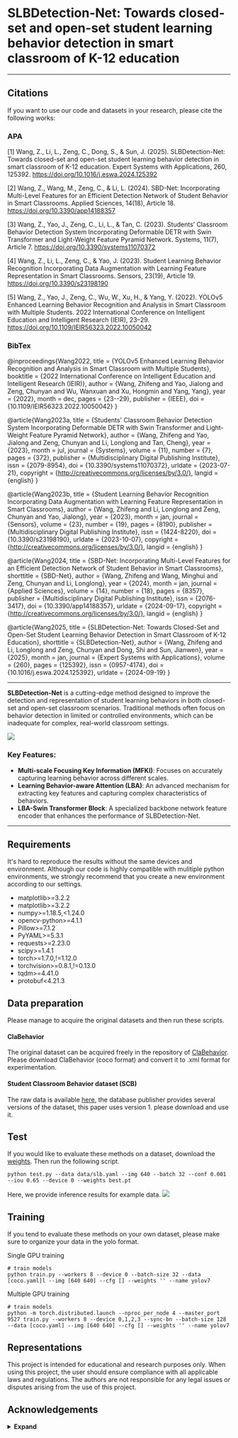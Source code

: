 # SLBDetection-Net: Towards closed-set and open-set student learning behavior detection in smart classroom of K-12 education
---
## Citations
If you want to use our code and datasets in your research, please cite the following works:
### APA
[1] Wang, Z., Li, L., Zeng, C., Dong, S., & Sun, J. (2025). SLBDetection-Net: Towards closed-set and open-set student learning behavior detection in smart classroom of K-12 education. Expert Systems with Applications, 260, 125392. https://doi.org/10.1016/j.eswa.2024.125392

[2] Wang, Z., Wang, M., Zeng, C., & Li, L. (2024). SBD-Net: Incorporating Multi-Level Features for an Efficient Detection Network of Student Behavior in Smart Classrooms. Applied Sciences, 14(18), Article 18. https://doi.org/10.3390/app14188357

[3] Wang, Z., Yao, J., Zeng, C., Li, L., & Tan, C. (2023). Students’ Classroom Behavior Detection System Incorporating Deformable DETR with Swin Transformer and Light-Weight Feature Pyramid Network. Systems, 11(7), Article 7. https://doi.org/10.3390/systems11070372   

[4] Wang, Z., Li, L., Zeng, C., & Yao, J. (2023). Student Learning Behavior Recognition Incorporating Data Augmentation with Learning Feature Representation in Smart Classrooms. Sensors, 23(19), Article 19. https://doi.org/10.3390/s23198190    

[5] Wang, Z., Yao, J., Zeng, C., Wu, W., Xu, H., & Yang, Y. (2022). YOLOv5 Enhanced Learning Behavior Recognition and Analysis in Smart Classroom with Multiple Students. 2022 International Conference on Intelligent Education and Intelligent Research (IEIR), 23–29. https://doi.org/10.1109/IEIR56323.2022.10050042    
### BibTex
@inproceedings{Wang2022,
  title = {YOLOv5 Enhanced Learning Behavior Recognition and Analysis in Smart Classroom with Multiple Students},
  booktitle = {2022 International Conference on Intelligent Education and Intelligent Research (IEIR)},
  author = {Wang, Zhifeng and Yao, Jialong and Zeng, Chunyan and Wu, Wanxuan and Xu, Hongmin and Yang, Yang},
  year = {2022},
  month = dec,
  pages = {23--29},
  publisher = {IEEE},
  doi = {10.1109/IEIR56323.2022.10050042}
}

@article{Wang2023a,
  title = {Students' Classroom Behavior Detection System Incorporating Deformable DETR with Swin Transformer and Light-Weight Feature Pyramid Network},
  author = {Wang, Zhifeng and Yao, Jialong and Zeng, Chunyan and Li, Longlong and Tan, Cheng},
  year = {2023},
  month = jul,
  journal = {Systems},
  volume = {11},
  number = {7},
  pages = {372},
  publisher = {Multidisciplinary Digital Publishing Institute},
  issn = {2079-8954},
  doi = {10.3390/systems11070372},
  urldate = {2023-07-21},
  copyright = {http://creativecommons.org/licenses/by/3.0/},
  langid = {english}
}

@article{Wang2023b,
  title = {Student Learning Behavior Recognition Incorporating Data Augmentation with Learning Feature Representation in Smart Classrooms},
  author = {Wang, Zhifeng and Li, Longlong and Zeng, Chunyan and Yao, Jialong},
  year = {2023},
  month = jan,
  journal = {Sensors},
  volume = {23},
  number = {19},
  pages = {8190},
  publisher = {Multidisciplinary Digital Publishing Institute},
  issn = {1424-8220},
  doi = {10.3390/s23198190},
  urldate = {2023-10-07},
  copyright = {http://creativecommons.org/licenses/by/3.0/},
  langid = {english}
}

@article{Wang2024,
  title = {SBD-Net: Incorporating Multi-Level Features for an Efficient Detection Network of Student Behavior in Smart Classrooms},
  shorttitle = {SBD-Net},
  author = {Wang, Zhifeng and Wang, Minghui and Zeng, Chunyan and Li, Longlong},
  year = {2024},
  month = jan,
  journal = {Applied Sciences},
  volume = {14},
  number = {18},
  pages = {8357},
  publisher = {Multidisciplinary Digital Publishing Institute},
  issn = {2076-3417},
  doi = {10.3390/app14188357},
  urldate = {2024-09-17},
  copyright = {http://creativecommons.org/licenses/by/3.0/},
  langid = {english}
}

@article{Wang2025,
  title = {SLBDetection-Net: Towards Closed-Set and Open-Set Student Learning Behavior Detection in Smart Classroom of K-12 Education},
  shorttitle = {SLBDetection-Net},
  author = {Wang, Zhifeng and Li, Longlong and Zeng, Chunyan and Dong, Shi and Sun, Jianwen},
  year = {2025},
  month = jan,
  journal = {Expert Systems with Applications},
  volume = {260},
  pages = {125392},
  issn = {0957-4174},
  doi = {10.1016/j.eswa.2024.125392},
  urldate = {2024-09-19}
}

---
**SLBDetection-Net** is a cutting-edge method designed to improve the detection and representation of student learning behaviors in both closed-set and open-set classroom scenarios. Traditional methods often focus on behavior detection in limited or controlled environments, which can be inadequate for complex, real-world classroom settings.

![](image/fig1.jpg)

### Key Features:
   - **Multi-scale Focusing Key Information (MFKI)**: Focuses on accurately capturing learning behavior across different scales.
   - **Learning Behavior-aware Attention (LBA)**: An advanced mechanism for extracting key features and capturing complex characteristics of behaviors.
   - **LBA-Swin Transformer Block**: A specialized backbone network feature encoder that enhances the performance of SLBDetection-Net.
---
## Requirements
It's hard to reproduce the results without the same devices and environment. Although our code is highly compatible with mulitiple python environments, we strongly recommend that you create a new environment according to our settings.
   - matplotlib>=3.2.2
   - matplotlib>=3.2.2 
   - numpy>=1.18.5,<1.24.0 
   - opencv-python>=4.1.1 
   - Pillow>=7.1.2 
   - PyYAML>=5.3.1 
   - requests>=2.23.0 
   - scipy>=1.4.1 
   - torch>=1.7.0,!=1.12.0 
   - torchvision>=0.8.1,!=0.13.0 
   - tqdm>=4.41.0 
   - protobuf<4.21.3

## Data preparation
Please manage to acquire the original datasets and then run these scripts.

#### ClaBehavior
The original dataset can be acquired freely in the repository of [ClaBehavior](https://github.com/CCNUZFW/Student-behavior-detection-system). Please download ClaBehavior (coco format) and convert it to .xml format for experimentation.

#### Student Classroom Behavior dataset (SCB)
The raw data is available [here](https://github.com/Whiffe/SCB-dataset?tab=readme-ov-file), the database publisher provides several versions of the dataset, this paper uses version 1. please download and use it.


## Test
If you would like to evaluate these methods on a dataset, download the [weights](). Then run the following script.

``` shell
python test.py --data data/slb.yaml --img 640 --batch 32 --conf 0.001 --iou 0.65 --device 0 --weights best.pt 
```
Here, we provide inference results for example data.
![](image/fig2.jpg)

## Training
If you tend to evaluate these methods on your own dataset, please make sure to organize your data in the yolo format.

Single GPU training

``` shell
# train models
python train.py --workers 8 --device 0 --batch-size 32 --data [coco.yaml]l --img [640 640] --cfg [] --weights '' --name yolov7
```

Multiple GPU training

``` shell
# train models
python -m torch.distributed.launch --nproc_per_node 4 --master_port 9527 train.py --workers 8 --device 0,1,2,3 --sync-bn --batch-size 128 --data [coco.yaml] --img [640 640] --cfg [] --weights '' --name yolov7
```
## Representations
This project is intended for educational and research purposes only. When using this project, the user should ensure compliance with all applicable laws and regulations. The authors are not responsible for any legal issues or disputes arising from the use of this project.

## Acknowledgements

<details><summary> <b>Expand</b> </summary>

* [https://github.com/meituan/YOLOv6](https://github.com/meituan/YOLOv6)
* [https://github.com/WongKinYiu/PyTorch_YOLOv4](https://github.com/WongKinYiu/PyTorch_YOLOv4)
* [https://github.com/WongKinYiu/yolov7](https://github.com/WongKinYiu/yolov7)
* [https://github.com/ultralytics/yolov3](https://github.com/ultralytics/yolov3)
* [https://github.com/ultralytics/yolov5](https://github.com/ultralytics/yolov5)
* [https://pytorch.org/vision/stable/_modules/torchvision/models/detection/faster_rcnn.html#fasterrcnn_resnet50_fpn](https://pytorch.org/vision/stable/_modules/torchvision/models/detection/faster_rcnn.html#fasterrcnn_resnet50_fpn)
* [https://github.com/tensorflow/tpu/tree/master/models/official/efficientnet](https://github.com/tensorflow/tpu/tree/master/models/official/efficientnet)
</details>
